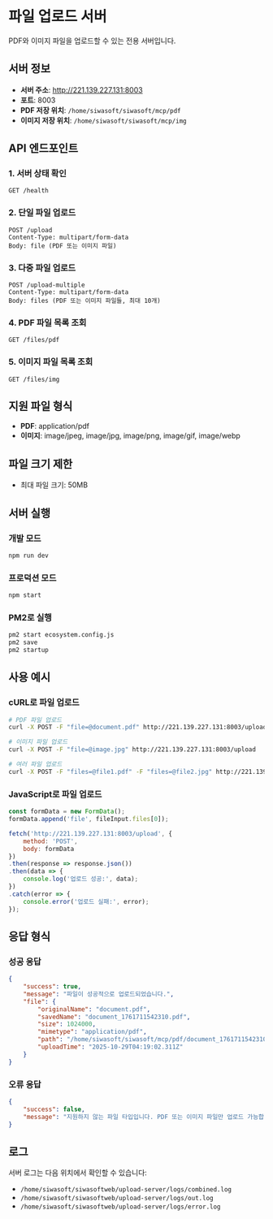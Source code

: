 # 파일 업로드 서버

PDF와 이미지 파일을 업로드할 수 있는 전용 서버입니다.

## 서버 정보

- **서버 주소**: http://221.139.227.131:8003
- **포트**: 8003
- **PDF 저장 위치**: `/home/siwasoft/siwasoft/mcp/pdf`
- **이미지 저장 위치**: `/home/siwasoft/siwasoft/mcp/img`

## API 엔드포인트

### 1. 서버 상태 확인
```
GET /health
```

### 2. 단일 파일 업로드
```
POST /upload
Content-Type: multipart/form-data
Body: file (PDF 또는 이미지 파일)
```

### 3. 다중 파일 업로드
```
POST /upload-multiple
Content-Type: multipart/form-data
Body: files (PDF 또는 이미지 파일들, 최대 10개)
```

### 4. PDF 파일 목록 조회
```
GET /files/pdf
```

### 5. 이미지 파일 목록 조회
```
GET /files/img
```

## 지원 파일 형식

- **PDF**: application/pdf
- **이미지**: image/jpeg, image/jpg, image/png, image/gif, image/webp

## 파일 크기 제한

- 최대 파일 크기: 50MB

## 서버 실행

### 개발 모드
```bash
npm run dev
```

### 프로덕션 모드
```bash
npm start
```

### PM2로 실행
```bash
pm2 start ecosystem.config.js
pm2 save
pm2 startup
```

## 사용 예시

### cURL로 파일 업로드
```bash
# PDF 파일 업로드
curl -X POST -F "file=@document.pdf" http://221.139.227.131:8003/upload

# 이미지 파일 업로드
curl -X POST -F "file=@image.jpg" http://221.139.227.131:8003/upload

# 여러 파일 업로드
curl -X POST -F "files=@file1.pdf" -F "files=@file2.jpg" http://221.139.227.131:8003/upload-multiple
```

### JavaScript로 파일 업로드
```javascript
const formData = new FormData();
formData.append('file', fileInput.files[0]);

fetch('http://221.139.227.131:8003/upload', {
    method: 'POST',
    body: formData
})
.then(response => response.json())
.then(data => {
    console.log('업로드 성공:', data);
})
.catch(error => {
    console.error('업로드 실패:', error);
});
```

## 응답 형식

### 성공 응답
```json
{
    "success": true,
    "message": "파일이 성공적으로 업로드되었습니다.",
    "file": {
        "originalName": "document.pdf",
        "savedName": "document_1761711542310.pdf",
        "size": 1024000,
        "mimetype": "application/pdf",
        "path": "/home/siwasoft/siwasoft/mcp/pdf/document_1761711542310.pdf",
        "uploadTime": "2025-10-29T04:19:02.311Z"
    }
}
```

### 오류 응답
```json
{
    "success": false,
    "message": "지원하지 않는 파일 타입입니다. PDF 또는 이미지 파일만 업로드 가능합니다."
}
```

## 로그

서버 로그는 다음 위치에서 확인할 수 있습니다:
- `/home/siwasoft/siwasoftweb/upload-server/logs/combined.log`
- `/home/siwasoft/siwasoftweb/upload-server/logs/out.log`
- `/home/siwasoft/siwasoftweb/upload-server/logs/error.log`
